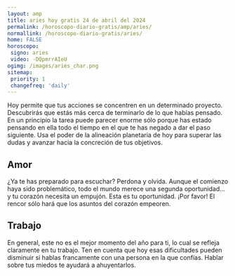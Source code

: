 ```yaml
---
layout: amp
title: aries hoy gratis 24 de abril del 2024 
permalink: /horoscopo-diario-gratis/amp/aries/
normallink: /horoscopo-diario-gratis/aries/
home: FALSE
horoscopo:
 signo: aries
 video: -DQpmrrAIeU
ogimg: /images/aries_char.png
sitemap:
 priority: 1
 changefreq: 'daily'
---
```



Hoy permite que tus acciones se concentren en un determinado proyecto. Descubrirás que estás más cerca de terminarlo de lo que habías pensado. En un principio la tarea puede parecer enorme sólo porque has estado pensando en ella todo el tiempo en el que te has negado a dar el paso siguiente. Usa el poder de la alineación planetaria de hoy para superar las dudas y avanzar hacia la concreción de tus objetivos.

## Amor

¿Ya te has preparado para escuchar? Perdona y olvida. Aunque el comienzo haya sido problemático, todo el mundo merece una segunda oportunidad... y tu corazón necesita un empujón. Esta es tu oportunidad. ¡Por favor! El rencor sólo hará que los asuntos del corazón empeoren.

## Trabajo

En general, este no es el mejor momento del año para ti, lo cual se refleja claramente en tu trabajo. Ten en cuenta que hoy esas dificultades pueden disminuir si hablas francamente con una persona en la que confías. Hablar sobre tus miedos te ayudará a ahuyentarlos.